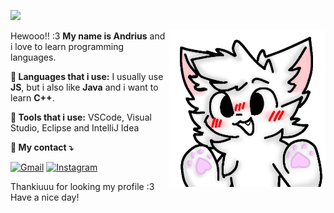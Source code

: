 ![](https://komarev.com/ghpvc/?username=faylenk&style=for-the-badge)

<img src="images/bks.png" min-width="400px" max-width="250px" width="250px" align="right">

<p align="left"> 
  Hewooo!! :3 <strong>My name is Andrius</strong> and i love to learn programming languages.<br>
</p>

<p align="left">
  <strong>📖 Languages that i use:</strong> I usually use <strong>JS</strong>, but i also like <strong>Java</strong> and i want to learn <strong>C++</strong>.
</p>
<p align="left">
  <strong>💼 Tools that i use:</strong> VSCode, Visual Studio, Eclipse and IntelliJ Idea
</p>

<p align="left">
  <strong>📧 My contact ⤵️</strong>
</p>

<p align="left">
  <a href="mailto:leal.andriuss@gmail.com" title="Gmail">
  <img src="https://img.shields.io/badge/-Gmail-FF0000?style=flat-square&labelColor=FF0000&logo=gmail&logoColor=white&link=LINK-DO-SEU-GMAIL" alt="Gmail"/></a>

  <a href="https://www.instagram.com/faylenk/" title="Instagram">
  <img src="https://img.shields.io/badge/-Instagram-DF0174?style=flat-square&labelColor=DF0174&logo=instagram&logoColor=white&link=LINK-DO-SEU-INSTAGRAM" alt="Instagram"/></a>
</p>

<p align="left"> 
  Thankiuuu for looking my profile :3 Have a nice day!<br>
</p>
